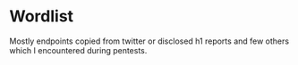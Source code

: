 # Wordlist

Mostly endpoints copied from twitter or disclosed h1 reports and few others which I encountered during pentests.

